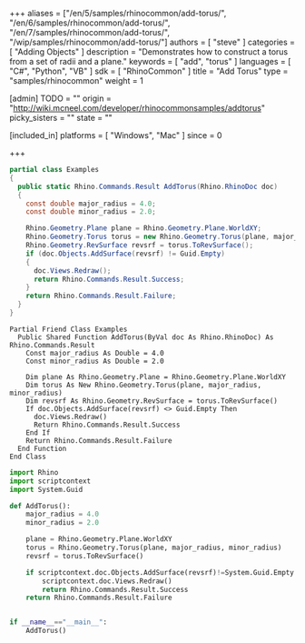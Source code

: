 +++
aliases = ["/en/5/samples/rhinocommon/add-torus/", "/en/6/samples/rhinocommon/add-torus/", "/en/7/samples/rhinocommon/add-torus/", "/wip/samples/rhinocommon/add-torus/"]
authors = [ "steve" ]
categories = [ "Adding Objects" ]
description = "Demonstrates how to construct a torus from a set of radii and a plane."
keywords = [ "add", "torus" ]
languages = [ "C#", "Python", "VB" ]
sdk = [ "RhinoCommon" ]
title = "Add Torus"
type = "samples/rhinocommon"
weight = 1

[admin]
TODO = ""
origin = "http://wiki.mcneel.com/developer/rhinocommonsamples/addtorus"
picky_sisters = ""
state = ""

[included_in]
platforms = [ "Windows", "Mac" ]
since = 0

+++

<div class="codetab-content" id="cs">

```cs
partial class Examples
{
  public static Rhino.Commands.Result AddTorus(Rhino.RhinoDoc doc)
  {
    const double major_radius = 4.0;
    const double minor_radius = 2.0;

    Rhino.Geometry.Plane plane = Rhino.Geometry.Plane.WorldXY;
    Rhino.Geometry.Torus torus = new Rhino.Geometry.Torus(plane, major_radius, minor_radius);
    Rhino.Geometry.RevSurface revsrf = torus.ToRevSurface();
    if (doc.Objects.AddSurface(revsrf) != Guid.Empty)
    {
      doc.Views.Redraw();
      return Rhino.Commands.Result.Success;
    }
    return Rhino.Commands.Result.Failure;
  }
}
```

</div>


<div class="codetab-content" id="vb">

```vbnet
Partial Friend Class Examples
  Public Shared Function AddTorus(ByVal doc As Rhino.RhinoDoc) As Rhino.Commands.Result
	Const major_radius As Double = 4.0
	Const minor_radius As Double = 2.0

	Dim plane As Rhino.Geometry.Plane = Rhino.Geometry.Plane.WorldXY
	Dim torus As New Rhino.Geometry.Torus(plane, major_radius, minor_radius)
	Dim revsrf As Rhino.Geometry.RevSurface = torus.ToRevSurface()
	If doc.Objects.AddSurface(revsrf) <> Guid.Empty Then
	  doc.Views.Redraw()
	  Return Rhino.Commands.Result.Success
	End If
	Return Rhino.Commands.Result.Failure
  End Function
End Class
```

</div>


<div class="codetab-content" id="py">

```python
import Rhino
import scriptcontext
import System.Guid

def AddTorus():
    major_radius = 4.0
    minor_radius = 2.0

    plane = Rhino.Geometry.Plane.WorldXY
    torus = Rhino.Geometry.Torus(plane, major_radius, minor_radius)
    revsrf = torus.ToRevSurface()

    if scriptcontext.doc.Objects.AddSurface(revsrf)!=System.Guid.Empty:
        scriptcontext.doc.Views.Redraw()
        return Rhino.Commands.Result.Success
    return Rhino.Commands.Result.Failure


if __name__=="__main__":
    AddTorus()
```

</div>
